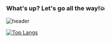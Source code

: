### What's up? Let's go all the way!💥

![header](https://capsule-render.vercel.app/api?type=waving&color=0:abf7b1,100:fad0c4&fontColor=fff&height=300&section=header&text=bang-star&fontSize=90&animation=fadeIn&fontAlignY=42)

[![Top Langs](https://github-readme-stats.vercel.app/api/top-langs/?username=bang-star&layout=compact)](https://github.com/bang-star/github-readme-stats)
